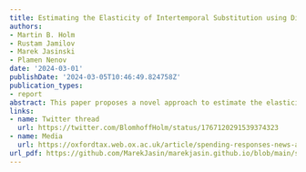 ```yaml
---
title: Estimating the Elasticity of Intertemporal Substitution using Dividend Tax News Shocks
authors:
- Martin B. Holm
- Rustam Jamilov
- Marek Jasinski
- Plamen Nenov
date: '2024-03-01'
publishDate: '2024-03-05T10:46:49.824758Z'
publication_types:
- report
abstract: This paper proposes a novel approach to estimate the elasticity of intertemporal substi￾tution (EIS) of firm owners using a unique quasi-natural experiment and new theoretical insights regarding the spending response to news about future dividend tax changes We study the Norwegian dividend tax reform, announced in 2004 and implemented in 2006, which increased the dividend tax rate by 28 percentage points. Leveraging rich administrative data and a dynamic difference-in-differences framework, we find that exposed households increased spending after the reform was announced and reduced it following its implementation. This behavior is only consistent with an EIS above one. Using a structural model, we estimate the EIS to be around 1.6.
links:
- name: Twitter thread
  url: https://twitter.com/BlomhoffHolm/status/1767120291539374323
- name: Media
  url: https://oxfordtax.web.ox.ac.uk/article/spending-responses-news-about-dividend-taxes
url_pdf: https://github.com/MarekJasin/marekjasin.github.io/blob/main/static/uploads/EIS.pdf?raw=true
---
```

